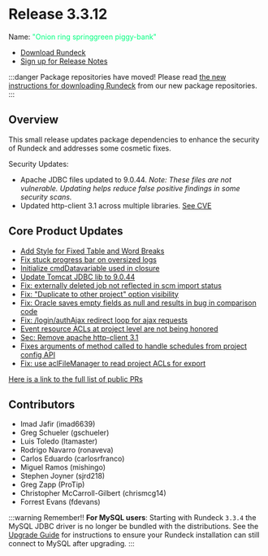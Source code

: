 # Release 3.3.12

Name: <span style="color: springgreen"><span class="glyphicon glyphicon-piggy-bank"></span> "Onion ring springgreen piggy-bank"</span>

- [Download Rundeck](https://download.rundeck.com/)
- [Sign up for Release Notes](https://www.rundeck.com/release-notes-signup)

:::danger Package repositories have moved!
  Please read [the new instructions for downloading Rundeck](/learning/howto/migrate-to-rundeck-packages-repo.md) from our new package repositories.
:::

## Overview

This small release updates package dependencies to enhance the security of Rundeck and addresses some cosmetic fixes.

Security Updates:
- Apache JDBC files updated to 9.0.44. _Note: These files are not vulnerable. Updating helps reduce false positive findings in some security scans._
- Updated http-client 3.1 across multiple libraries. [See CVE](https://nvd.nist.gov/vuln/detail/CVE-2012-5783)


## Core Product Updates

* [Add Style for Fixed Table and Word Breaks](https://github.com/rundeck/rundeck/pull/7080)
* [Fix stuck progress bar on oversized logs](https://github.com/rundeck/rundeck/pull/7059)
* [Initialize cmdDatavariable used in closure](https://github.com/rundeck/rundeck/pull/7058)
* [Update Tomcat JDBC lib to 9.0.44](https://github.com/rundeck/rundeck/pull/7044)
* [Fix: externally deleted job not reflected in scm import status](https://github.com/rundeck/rundeck/pull/7040)
* [Fix: "Duplicate to other project" option visibility](https://github.com/rundeck/rundeck/pull/7039)
* [Fix: Oracle saves empty fields as null and results in bug in comparison code](https://github.com/rundeck/rundeck/pull/7038)
* [Fix: /login/authAjax redirect loop for ajax requests](https://github.com/rundeck/rundeck/pull/7028)
* [Event resource ACLs at project level are not being honored](https://github.com/rundeck/rundeck/pull/6992)
* [Sec: Remove apache http-client 3.1](https://github.com/rundeck/rundeck/pull/6980)
* [Fixes arguments of method called to handle schedules from project config API](https://github.com/rundeck/rundeck/pull/6974)
* [Fix: use aclFileManager to read project ACLs for export](https://github.com/rundeck/rundeck/pull/6961)


[Here is a link to the full list of public PRs](https://github.com/rundeck/rundeck/pulls?q=is%3Apr+milestone%3A3.3.11+is%3Aclosed)


## Contributors

* Imad Jafir (imad6639)
* Greg Schueler (gschueler)
* Luis Toledo (ltamaster)
* Rodrigo Navarro (ronaveva)
* Carlos Eduardo (carlosrfranco)
* Miguel Ramos (mishingo)
* Stephen Joyner (sjrd218)
* Greg Zapp (ProTip)
* Christopher McCarroll-Gilbert (chrismcg14)
* Forrest Evans (fdevans)


:::warning Remember!!
**For MySQL users**: Starting with Rundeck `3.3.4` the MySQL JDBC driver is no longer be
bundled with the distributions. See the [Upgrade Guide](/upgrading/upgrading-to-rundeck-3.3.4.md)
for instructions to ensure your Rundeck installation can still connect to MySQL after upgrading.
:::
